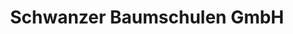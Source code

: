---
title: "Schwanzer Baumschulen GmbH"
url: /langenschoenbichl/schwanzer-baumschulen-gmbh/
shop: Garten-Center
---
